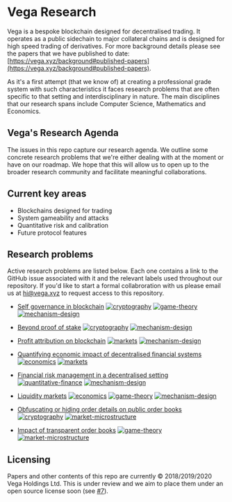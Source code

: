 # Vega Research

Vega is a bespoke blockchain designed for decentralised trading. It operates as a public sidechain to major collateral chains and is designed for high speed trading of derivatives. For more background details please see the papers that we have published to date: [https://vega.xyz/background#published-papers](https://vega.xyz/background#published-papers).

As it's a first attempt (that we know of) at creating a professional grade system with such characteristics it faces research problems that are often specific to that setting and interdisciplinary in nature. The main disciplines that our research spans include Computer Science, Mathematics and Economics.

## Vega's Research Agenda

The issues in this repo capture our research agenda. We outline some concrete research problems that we're either dealing with at the moment or have on our roadmap. We hope that this will allow us to open up to the broader research community and facilitate meaningful collaborations.

## Current key areas

- Blockchains designed for trading
- System gameability and attacks
- Quantitative risk and calibration
- Future protocol features

## Research problems

Active research problems are listed below. Each one contains a link to the GitHub issue associated with it and the relevant labels used throughout our repository. If you'd like to start a formal collabroration with us please email us at [hi@vega.xyz](mailto:hi@vega.xyz) to request access to this repository.

- [Self governance in blockchain](problems/blockchain-self-governance.md) [![cryptography](https://img.shields.io/badge/-cryptography-%2382dd5a.svg?maxAge=25000)](https://github.com/vegaprotocol/research/labels/cryptography) [![game-theory](https://img.shields.io/badge/-game--theory-%238af7ec.svg?maxAge=25000)](https://github.com/vegaprotocol/research/labels/game-theory) [![mechanism-design](https://img.shields.io/badge/-mechanism--design-%23e0d61f.svg?maxAge=25000)](https://github.com/vegaprotocol/research/labels/mechanism-design)

- [Beyond proof of stake](problems/beyond-proof-of-stake.md) [![cryptography](https://img.shields.io/badge/-cryptography-%2382dd5a.svg?maxAge=25000)](https://github.com/vegaprotocol/research/labels/cryptography) [![mechanism-design](https://img.shields.io/badge/-mechanism--design-%23e0d61f.svg?maxAge=25000)](https://github.com/vegaprotocol/research/labels/mechanism-design)

- [Profit attribution on blockchain](problems/profit-attribution.md) [![markets](https://img.shields.io/badge/-markets-%23f9efa9.svg?maxAge=25000)](https://github.com/vegaprotocol/research/labels/markets) [![mechanism-design](https://img.shields.io/badge/-mechanism--design-%23e0d61f.svg?maxAge=25000)](https://github.com/vegaprotocol/research/labels/mechanism-design)

- [Quantifying economic impact of decentralised financial systems](problems/economic-impact-of-decentralised-finance.md) [![economics](https://img.shields.io/badge/-economics-%23f461ba.svg?maxAge=25000)](https://github.com/vegaprotocol/research/labels/economics) [![markets](https://img.shields.io/badge/-markets-%23f9efa9.svg?maxAge=25000)](https://github.com/vegaprotocol/research/labels/markets)

- [Financial risk management in a decentralised setting](problems/decentralised-risk-management.md) [![quantitative-finance](https://img.shields.io/badge/-quantitative--finance-%23c6e861.svg?maxAge=25000)](https://github.com/vegaprotocol/research/labels/quantitative-finance) [![mechanism-design](https://img.shields.io/badge/-mechanism--design-%23e0d61f.svg?maxAge=25000)](https://github.com/vegaprotocol/research/labels/mechanism-design)

- [Liquidity markets](problems/liquidity-markets.md) [![economics](https://img.shields.io/badge/-economics-%23f461ba.svg?maxAge=25000)](https://github.com/vegaprotocol/research/labels/economics) [![game-theory](https://img.shields.io/badge/-game--theory-%238af7ec.svg?maxAge=25000)](https://github.com/vegaprotocol/research/labels/game-theory) [![mechanism-design](https://img.shields.io/badge/-mechanism--design-%23e0d61f.svg?maxAge=25000)](https://github.com/vegaprotocol/research/labels/mechanism-design)

- [Obfuscating or hiding order details on public order books](problems/obfuscated-order-books.md) [![cryptography](https://img.shields.io/badge/-cryptography-%2382dd5a.svg?maxAge=25000)](https://github.com/vegaprotocol/research/labels/cryptography) [![market-microstructure](https://img.shields.io/badge/-market--microstructure-%237d63d3.svg?maxAge=25000)](https://github.com/vegaprotocol/research/labels/market-microstructure)

- [Impact of transparent order books](problems/transparent-order-books.md) [![game-theory](https://img.shields.io/badge/-game--theory-%238af7ec.svg?maxAge=25000)](https://github.com/vegaprotocol/research/labels/game-theory) [![market-microstructure](https://img.shields.io/badge/-market--microstructure-%237d63d3.svg?maxAge=25000)](https://github.com/vegaprotocol/research/labels/market-microstructure)

<!---
- [Constrained order books for regulatory compliance](problems/constrained-order-books.md) [![economics](https://img.shields.io/badge/-economics-%23f461ba.svg?maxAge=25000)](https://github.com/vegaprotocol/research/labels/economics) [![game-theory](https://img.shields.io/badge/-game--theory-%238af7ec.svg?maxAge=25000)](https://github.com/vegaprotocol/research/labels/game-theory) [![markets](https://img.shields.io/badge/-markets-%23f9efa9.svg?maxAge=25000)](https://github.com/vegaprotocol/research/labels/markets) [![mechanism-design](https://img.shields.io/badge/-mechanism--design-%23e0d61f.svg?maxAge=25000)](https://github.com/vegaprotocol/research/labels/mechanism-design)

- [Pricing margins as options](problems/margins-as-options.md) [![quantitative-finance](https://img.shields.io/badge/-quantitative--finance-%23c6e861.svg?maxAge=25000)](https://github.com/vegaprotocol/research/labels/quantitative-finance) -->

## Licensing

Papers and other contents of this repo are currently &copy; 2018/2019/2020 Vega Holdings Ltd. This is under review and we aim to place them under an open source license soon (see [#7](https://github.com/vegaprotocol/research/issues/7)).
